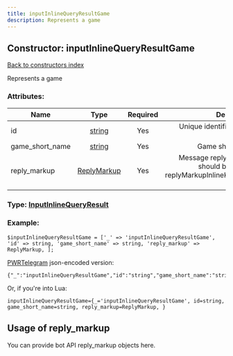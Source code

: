 ```yaml
---
title: inputInlineQueryResultGame
description: Represents a game
---
```

## Constructor: inputInlineQueryResultGame  
[Back to constructors index](index.md)



Represents a game

### Attributes:

| Name     |    Type       | Required | Description |
|----------|:-------------:|:--------:|------------:|
|id|[string](../types/string.md) | Yes|Unique identifier of this result|
|game\_short\_name|[string](../types/string.md) | Yes|Game short name|
|reply\_markup|[ReplyMarkup](../types/ReplyMarkup.md) | Yes|Message reply markup, should be of type replyMarkupInlineKeyboard or null|



### Type: [InputInlineQueryResult](../types/InputInlineQueryResult.md)


### Example:

```
$inputInlineQueryResultGame = ['_' => 'inputInlineQueryResultGame', 'id' => string, 'game_short_name' => string, 'reply_markup' => ReplyMarkup, ];
```  

[PWRTelegram](https://pwrtelegram.xyz) json-encoded version:

```
{"_":"inputInlineQueryResultGame","id":"string","game_short_name":"string","reply_markup":"ReplyMarkup"}
```


Or, if you're into Lua:  


```
inputInlineQueryResultGame={_='inputInlineQueryResultGame', id=string, game_short_name=string, reply_markup=ReplyMarkup, }

```



## Usage of reply_markup

You can provide bot API reply_markup objects here.  


